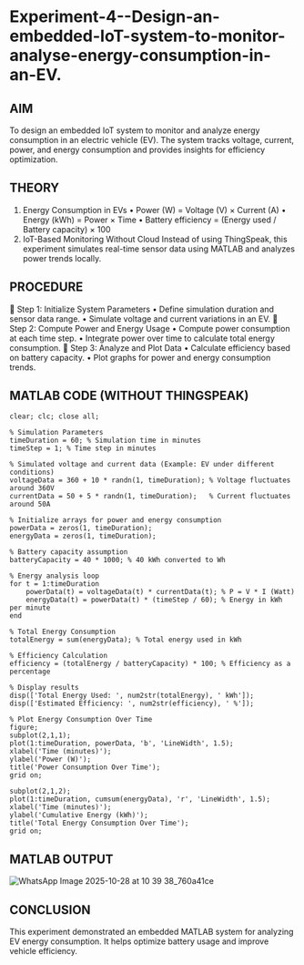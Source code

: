 # Experiment-4--Design-an-embedded-IoT-system-to-monitor-analyse-energy-consumption-in-an-EV.

## AIM
To design an embedded IoT system to monitor and analyze energy consumption in an electric vehicle (EV). The system tracks voltage, current, power, and energy consumption and provides insights for efficiency optimization.
 
## THEORY
1. Energy Consumption in EVs
•	Power (W) = Voltage (V) × Current (A)
•	Energy (kWh) = Power × Time
•	Battery efficiency = (Energy used / Battery capacity) × 100
2. IoT-Based Monitoring Without Cloud
Instead of using ThingSpeak, this experiment simulates real-time sensor data using MATLAB and analyzes power trends locally.
 
 ## PROCEDURE
🔹 Step 1: Initialize System Parameters
•	Define simulation duration and sensor data range.
•	Simulate voltage and current variations in an EV.
🔹 Step 2: Compute Power and Energy Usage
•	Compute power consumption at each time step.
•	Integrate power over time to calculate total energy consumption.
🔹 Step 3: Analyze and Plot Data
•	Calculate efficiency based on battery capacity.
•	Plot graphs for power and energy consumption trends.
 
## MATLAB CODE (WITHOUT THINGSPEAK)

```
clear; clc; close all;

% Simulation Parameters
timeDuration = 60; % Simulation time in minutes
timeStep = 1; % Time step in minutes

% Simulated voltage and current data (Example: EV under different conditions)
voltageData = 360 + 10 * randn(1, timeDuration); % Voltage fluctuates around 360V
currentData = 50 + 5 * randn(1, timeDuration);   % Current fluctuates around 50A

% Initialize arrays for power and energy consumption
powerData = zeros(1, timeDuration);
energyData = zeros(1, timeDuration);

% Battery capacity assumption
batteryCapacity = 40 * 1000; % 40 kWh converted to Wh

% Energy analysis loop
for t = 1:timeDuration
    powerData(t) = voltageData(t) * currentData(t); % P = V * I (Watt)
    energyData(t) = powerData(t) * (timeStep / 60); % Energy in kWh per minute
end

% Total Energy Consumption
totalEnergy = sum(energyData); % Total energy used in kWh

% Efficiency Calculation
efficiency = (totalEnergy / batteryCapacity) * 100; % Efficiency as a percentage

% Display results
disp(['Total Energy Used: ', num2str(totalEnergy), ' kWh']);
disp(['Estimated Efficiency: ', num2str(efficiency), ' %']);

% Plot Energy Consumption Over Time
figure;
subplot(2,1,1);
plot(1:timeDuration, powerData, 'b', 'LineWidth', 1.5);
xlabel('Time (minutes)');
ylabel('Power (W)');
title('Power Consumption Over Time');
grid on;

subplot(2,1,2);
plot(1:timeDuration, cumsum(energyData), 'r', 'LineWidth', 1.5);
xlabel('Time (minutes)');
ylabel('Cumulative Energy (kWh)');
title('Total Energy Consumption Over Time');
grid on;
```

 
## MATLAB OUTPUT


 ![WhatsApp Image 2025-10-28 at 10 39 38_760a41ce](https://github.com/user-attachments/assets/c711041b-71d5-49d1-97ed-e1a9a6cf074e)

  
## CONCLUSION
This experiment demonstrated an embedded MATLAB system for analyzing EV energy consumption. It helps optimize battery usage and improve vehicle efficiency.

